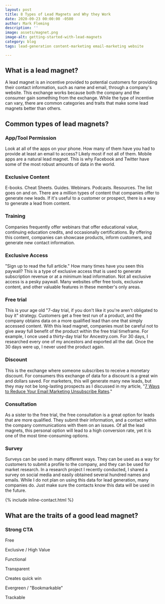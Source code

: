 ```yaml
---
layout: post
title: 8 Types of Lead Magnets and Why they Work
date: 2020-09-23 00:00:00 -0500
author: Mark Fleming
description: ''
image: assets/magnet.png
image-alt: getting-started-with-lead-magnets
category: blog
tags: lead-generation content-marketing email-marketing website

---
```

## What is a lead magnet?

A lead magnet is an incentive provided to potential customers for providing their contact information, such as name and email, through a company's website. This exchange works because both the company and the consumer gain something from the exchange. While the type of incentive can vary, there are common categories and traits that make some lead magnets better than others.

## Common types of lead magnets?

### App/Tool Permission

Look at all of the apps on your phone. How many of them have you had to provide at least an email to access? Likely most if not all of them. Mobile apps are a natural lead magnet. This is why Facebook and Twitter have some of the most robust amounts of data in the world.

### Exclusive Content

E-books. Cheat Sheets. Guides. Webinars. Podcasts. Resources. The list goes on and on. There are a million types of content that companies offer to generate new leads. If it's useful to a customer or prospect, there is a way to generate a lead from content.

### Training

Companies frequently offer webinars that offer educational value, continuing education credits, and occasionally certifications. By offering this content, companies can showcase products, inform customers, and generate new contact information.

### Exclusive Access

"Sign up to read the full article." How many times have you seen this paywall? This is a type of exclusive access that is used to generate subscription revenue or at a minimum lead information. Not all exclusive access is a pesky paywall. Many websites offer free tools, exclusive content, and other valuable features in these member's only areas.

### Free trial

This is your age old "7-day trial, if you don't like it you're aren't obligated to buy it" strategy. Customers get a free test run of a product, and the company obtains data on a more qualified lead than one that simply accessed content. With this lead magnet, companies must be careful not to give away full benefit of the product within the free trial timeframe. For example, I once used a thirty-day trial for Ancestry.com. For 30 days, I researched every one of my ancestors and exported all the dat. Once the 30 days were up, I never used the product again.

### Discount

This is the exchange where someone subscribes to receive a monetary discount. For consumers this exchange of data for a discount is a great win and dollars saved. For marketers, this will generate many new leads, but they may not be long-lasting prospects as I discussed in my article, "[7 Ways to Reduce Your Email Marketing Unsubscribe Rates](https://markdfleming.com/7-ways-to-reduce-your-email-marketing-unsubscribe-rates/ "7 Ways to Reduce Your Email Marketing Unsubscribe Rates")."

### Consultation

As a sister to the free trial, the free consultation is a great option for leads that are more qualified. They submit their information, and a contact within the company communications with them on an issues. Of all the lead magnets, this personal option will lead to a high conversion rate, yet it is one of the most time-consuming options.

### Survey

Surveys can be used in many different ways. They can be used as a way for customers to submit a profile to the company, and they can be used for market research. In a research project I recently conducted, I shared a survey on social media and easily obtained several hundred names and emails. While I do not plan on using this data for lead generation, many companies do. Just make sure the contacts know this data will be used in the future.

{% include inline-contact.html %}

## What are the traits of a good lead magnet?

### Strong CTA

Free

Exclusive / High Value

Functional

Transparent

Creates quick win

Evergreen / "Bookmarkable"

Trackable